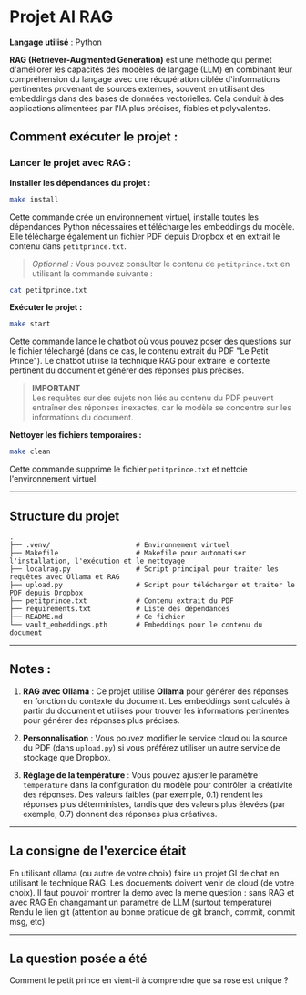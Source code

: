 # Projet AI RAG

**Langage utilisé** : Python

**RAG (Retriever-Augmented Generation)** est une méthode qui permet d'améliorer les capacités des modèles de langage (LLM) en combinant leur compréhension du langage avec une récupération ciblée d'informations pertinentes provenant de sources externes, souvent en utilisant des embeddings dans des bases de données vectorielles. Cela conduit à des applications alimentées par l'IA plus précises, fiables et polyvalentes.

## Comment exécuter le projet :

### **Lancer le projet avec RAG :**

**Installer les dépendances du projet :**

```bash
make install
```

Cette commande crée un environnement virtuel, installe toutes les dépendances Python nécessaires et télécharge les embeddings du modèle. Elle télécharge également un fichier PDF depuis Dropbox et en extrait le contenu dans `petitprince.txt`.

> _Optionnel :_ Vous pouvez consulter le contenu de `petitprince.txt` en utilisant la commande suivante :

```bash
cat petitprince.txt
```

**Exécuter le projet :**

```bash
make start
```

Cette commande lance le chatbot où vous pouvez poser des questions sur le fichier téléchargé (dans ce cas, le contenu extrait du PDF "Le Petit Prince"). Le chatbot utilise la technique RAG pour extraire le contexte pertinent du document et générer des réponses plus précises.

> **IMPORTANT**  
> Les requêtes sur des sujets non liés au contenu du PDF peuvent entraîner des réponses inexactes, car le modèle se concentre sur les informations du document.

**Nettoyer les fichiers temporaires :**

```bash
make clean
```

Cette commande supprime le fichier `petitprince.txt` et nettoie l'environnement virtuel.

---

## Structure du projet

```
.
├── .venv/                     # Environnement virtuel
├── Makefile                   # Makefile pour automatiser l'installation, l'exécution et le nettoyage
├── localrag.py                # Script principal pour traiter les requêtes avec Ollama et RAG
├── upload.py                  # Script pour télécharger et traiter le PDF depuis Dropbox
├── petitprince.txt            # Contenu extrait du PDF
├── requirements.txt           # Liste des dépendances
├── README.md                  # Ce fichier
└── vault_embeddings.pth       # Embeddings pour le contenu du document
```

---

## Notes :

1. **RAG avec Ollama** : Ce projet utilise **Ollama** pour générer des réponses en fonction du contexte du document. Les embeddings sont calculés à partir du document et utilisés pour trouver les informations pertinentes pour générer des réponses plus précises.
2. **Personnalisation** : Vous pouvez modifier le service cloud ou la source du PDF (dans `upload.py`) si vous préférez utiliser un autre service de stockage que Dropbox.

3. **Réglage de la température** : Vous pouvez ajuster le paramètre `temperature` dans la configuration du modèle pour contrôler la créativité des réponses. Des valeurs faibles (par exemple, 0.1) rendent les réponses plus déterministes, tandis que des valeurs plus élevées (par exemple, 0.7) donnent des réponses plus créatives.

---

## La consigne de l'exercice était

En utilisant ollama (ou autre de votre choix) faire un projet GI de chat en utilisant le technique RAG. Les docuements doivent venir de cloud (de votre choix). Il faut pouvoir montrer la demo avec la meme question : 
sans RAG et avec RAG
En changamant un parametre de LLM (surtout temperature)
Rendu le lien git (attention au bonne pratique de git branch, commit, commit msg, etc)

---

## La question posée a été

Comment le petit prince en vient-il à comprendre que sa rose est unique ?
